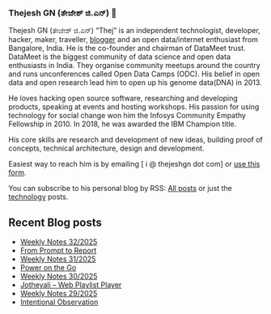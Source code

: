 ### Thejesh GN (ತೇಜೇಶ್ ಜಿ.ಎನ್) 👋

Thejesh GN (ತೇಜೇಶ್ ಜಿ.ಎನ್) “Thej” is an independent technologist, developer, hacker, maker, traveller, [blogger](https://thejeshgn.com/) and an open data/internet enthusiast from Bangalore, India. He is the co-founder and chairman of DataMeet trust. DataMeet is the biggest community of data science and open data enthusiasts in India. They organise community meetups around the country and runs unconferences called Open Data Camps (ODC). His belief in open data and open research lead him to open up his genome data(DNA) in 2013.

He loves hacking open source software, researching and developing products, speaking at events and hosting workshops. His passion for using technology for social change won him the Infosys Community Empathy Fellowship in 2010. In 2018, he was awarded the IBM Champion title.

His core skills are research and development of new ideas, building proof of concepts, technical architecture, design and development.

Easiest way to reach him is by emailing [ i @ thejeshgn dot com] or [use this form](https://thejeshgn.com/contact/).

You can subscribe to his personal blog by RSS: [All posts](https://feeds.thejeshgn.com/thejeshgn) or just the [technology](https://feeds.thejeshgn.com/technology) posts.

## Recent Blog posts
<!-- BLOG-POST-LIST:START -->
- [Weekly Notes 32/2025](https://thejeshgn.com/2025/08/08/weekly-notes-32-2025/)
- [From Prompt to Report](https://thejeshgn.com/2025/08/06/from-prompt-to-report/)
- [Weekly Notes 31/2025](https://thejeshgn.com/2025/08/01/weekly-notes-31-2025/)
- [Power on the Go](https://thejeshgn.com/2025/07/30/power-on-the-go/)
- [Weekly Notes 30/2025](https://thejeshgn.com/2025/07/25/weekly-notes-30-2025/)
- [Jotheyali – Web Playlist Player](https://thejeshgn.com/2025/07/24/jotheyali-web-playlist-player/)
- [Weekly Notes 29/2025](https://thejeshgn.com/2025/07/18/weekly-notes-29-2025/)
- [Intentional Observation](https://thejeshgn.com/2025/07/17/intentional-observation/)
<!-- BLOG-POST-LIST:END -->
